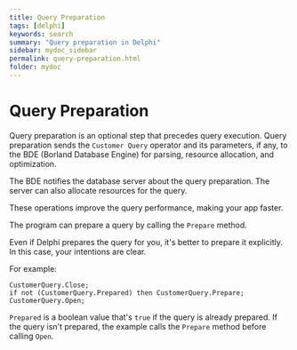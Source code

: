```yaml
---
title: Query Preparation
tags: [delphi]
keywords: search
summary: "Query preparation in Delphi"
sidebar: mydoc_sidebar
permalink: query-preparation.html
folder: mydoc
---
```


# Query Preparation

Query preparation is an optional step that precedes query execution. Query preparation sends the `Customer Query` operator and its parameters, if any, to the BDE (Borland Database Engine) for parsing, resource allocation, and optimization.

The BDE notifies the database server about the query preparation. The server can also allocate resources for the query.

These operations improve the query performance, making your app faster.

The program can prepare a query by calling the `Prepare` method.

Even if Delphi prepares the query for you, it's better to prepare it explicitly. In this case, your intentions are clear.

For example:

```delphi
CustomerQuery.Close;
if not (CustomerQuery.Prepared) then CustomerQuery.Prepare;
CustomerQuery.Open;
```

`Prepared` is a boolean value that's `true` if the query is already prepared. If the query isn't prepared, the example calls the `Prepare` method before calling `Open`.
